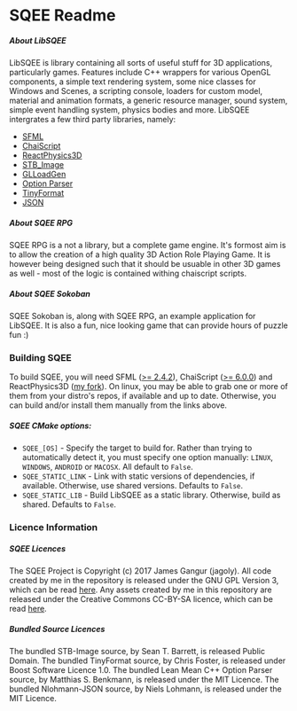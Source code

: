 # SQEE Readme

##### About LibSQEE
LibSQEE is library containing all sorts of useful stuff for 3D applications, particularly games. Features include C++ wrappers for various OpenGL components, a simple text rendering system, some nice classes for Windows and Scenes, a scripting console, loaders for custom model, material and animation formats, a generic resource manager, sound system, simple event handling system, physics bodies and more. LibSQEE intergrates a few third party libraries, namely:

 * [SFML](http://www.sfml-dev.org/)
 * [ChaiScript](http://chaiscript.com)
 * [ReactPhysics3D](http://reactphysics3d.com)
 * [STB_Image](https://github.com/nothings/stb)
 * [GLLoadGen](https://bitbucket.org/alfonse/glloadgen)
 * [Option Parser](http://optionparser.sourceforge.net/)
 * [TinyFormat](https://github.com/c42f/tinyformat)
 * [JSON](https://github.com/nlohmann/json)

##### About SQEE RPG
SQEE RPG is a not a library, but a complete game engine. It's formost aim is to allow the creation of a high quality 3D Action Role Playing Game. It is however being designed such that it should be usuable in other 3D games as well - most of the logic is contained withing chaiscript scripts.

##### About SQEE Sokoban
SQEE Sokoban is, along with SQEE RPG, an example application for LibSQEE. It is also a fun, nice looking game that can provide hours of puzzle fun :)

### Building SQEE

To build SQEE, you will need SFML ([>= 2.4.2](http://www.sfml-dev.org/download.php)), ChaiScript ([>= 6.0.0](https://github.com/ChaiScript/ChaiScript/releases)) and ReactPhysics3D ([my fork](https://github.com/jagoly/reactphysics3d/)). On linux, you may be able to grab one or more of them from your distro's repos, if available and up to date. Otherwise, you can build and/or install them manually from the links above. 

##### SQEE CMake options:
 * `SQEE_[OS]` - Specify the target to build for. Rather than trying to automatically detect it, you must specify one option manually: `LINUX`, `WINDOWS`, `ANDROID` or `MACOSX`. All default to `False`.
 * `SQEE_STATIC_LINK` - Link with static versions of dependencies, if available. Otherwise, use shared versions. Defaults to `False`.
 * `SQEE_STATIC_LIB` - Build LibSQEE as a static library. Otherwise, build as shared. Defaults to `False`.

### Licence Information

##### SQEE Licences
The SQEE Project is Copyright (c) 2017 James Gangur (jagoly). All code created by me in the repository is released under the GNU GPL Version 3, which can be read [here](http://www.gnu.org/licenses/gpl.html). Any assets created by me in this repository are released under the Creative Commons CC-BY-SA licence, which can be read [here](https://creativecommons.org/licenses/by-sa/2.0).

##### Bundled Source Licences
The bundled STB-Image source, by Sean T. Barrett, is released Public Domain. The bundled TinyFormat source, by Chris Foster, is released under Boost Software Licence 1.0. The bundled Lean Mean C++ Option Parser source, by Matthias S. Benkmann, is released under the MIT Licence. The bundled Nlohmann-JSON source, by Niels Lohmann, is released under the MIT Licence.
